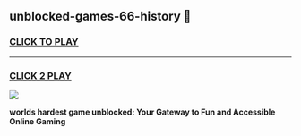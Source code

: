 
## unblocked-games-66-history 👋
<h3>
<a href="https://premium.freeplayer.one?title=unblocked-games-66-history&ref=14F">CLICK TO PLAY</a></h3>
<hr>

<h3>
<a href="https://premium.freeplayer.one?title=unblocked-games-66-history&ref=14F">CLICK 2 PLAY</a>
  
</h3>

<a href="https://premium.freeplayer.one?title=unblocked-games-66-history&ref=12F/"><img src="https://clearcache.store/games.png"></a>


**worlds hardest game unblocked: Your Gateway to Fun and Accessible Online Gaming**
